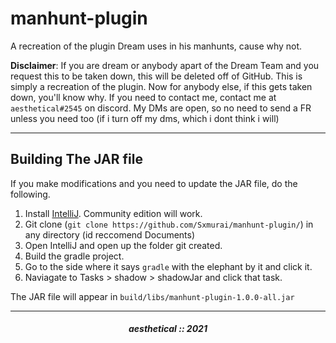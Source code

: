 # manhunt-plugin
A recreation of the plugin Dream uses in his manhunts, cause why not.

**Disclaimer**: If you are dream or anybody apart of the Dream Team and you request this to be taken down, this will be deleted off of GitHub. This is simply a recreation of the plugin. Now for anybody else, if this gets taken down, you'll know why. If you need to contact me, contact me at `aesthetical#2545` on discord. My DMs are open, so no need to send a FR unless you need too (if i turn off my dms, which i dont think i will)

---

## Building The JAR file

If you make modifications and you need to update the JAR file, do the following.

1. Install [IntelliJ](https://www.jetbrains.com/idea/download/#section=windows). Community edition will work.
2. Git clone (`git clone https://github.com/Sxmurai/manhunt-plugin/`) in any directory (id reccomend Documents)
3. Open IntelliJ and open up the folder git created.
4. Build the gradle project.
5. Go to the side where it says `gradle` with the elephant by it and click it.
6. Naviagate to Tasks > shadow > shadowJar and click that task.

The JAR file will appear in `build/libs/manhunt-plugin-1.0.0-all.jar`

---

<h5 align="center">aesthetical :: 2021</h5>
